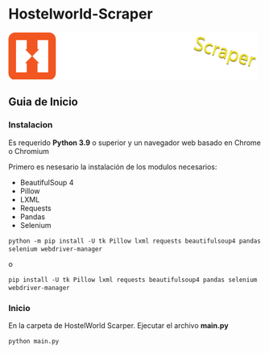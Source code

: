 # Hostelworld-Scraper

![Alt text](/logo.png "Hostel World Scraper Logo")

## Guia de Inicio

### Instalacion

Es requerido **Python 3.9** o superior y un navegador web basado en Chrome o Chromium

Primero es nesesario la instalación de los modulos necesarios:

- BeautifulSoup 4
- Pillow
- LXML
- Requests
- Pandas
- Selenium

```
python -m pip install -U tk Pillow lxml requests beautifulsoup4 pandas selenium webdriver-manager
```

o

```
pip install -U tk Pillow lxml requests beautifulsoup4 pandas selenium webdriver-manager
```

### Inicio

En la carpeta de HostelWorld Scarper. Ejecutar el archivo **main.py**

```
python main.py
````
